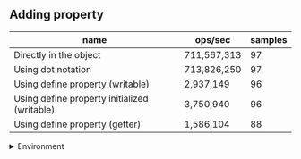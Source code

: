 ## Adding property

|name|ops/sec|samples|
|-|-|-|
|Directly in the object|711,567,313|97|
|Using dot notation|713,826,250|97|
|Using define property (writable)|2,937,149|96|
|Using define property initialized (writable)|3,750,940|96|
|Using define property (getter)|1,586,104|88|


<details>
<summary>Environment</summary>

* __Machine:__ linux x64 | 2 vCPUs | 6.8GB Mem
* __Run:__ Sun Sep 24 2023 10:50:04 GMT+0000 (Coordinated Universal Time)
</details>


